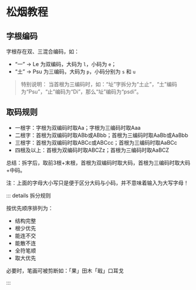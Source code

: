 # 松烟教程

## 字根编码
字根存在双、三混合编码，如：

- “一” → Le 为双编码，大码为 `l`，小码为 `e`；
- “土” → Psu 为三编码，大码为 `p`，小码分别为 `s` 和 `u`

> 特别说明：
> 当首根为三编码时，如：“址”字拆分为“土止”，“土”编码为“Psu”，“止”编码为“Di”，那么“址”编码为“psdi”。

## 取码规则
- 一根字：字根为双编码时取Aa；字根为三编码时取Aaa
- 二根字：首根为双编码时取ABb或ABbb；首根为三编码时取AaBb或AaBbb
- 三根字：首根为双编码时取ABCc或ABCcc；首根为三编码时取AaBCc
- 四根及以上：首根为双编码时取ABCZz；首根为三编码时取AaBCZ

总结：拆字后，取前3根+末根，首根为双编码时取大码，首根为三编码时取大码+中码。

注：上面的字母大小写只是便于区分大码与小码，并不意味着输入为大写字母！


::: details 拆分规则

按优先顺序排列为：
- 结构完整
- 根少优先
- 能连不交
- 能散不连
- 全符笔顺
- 取大优先

必要时，笔画可被剪断如：「果」田木「戢」口耳戈  

:::

